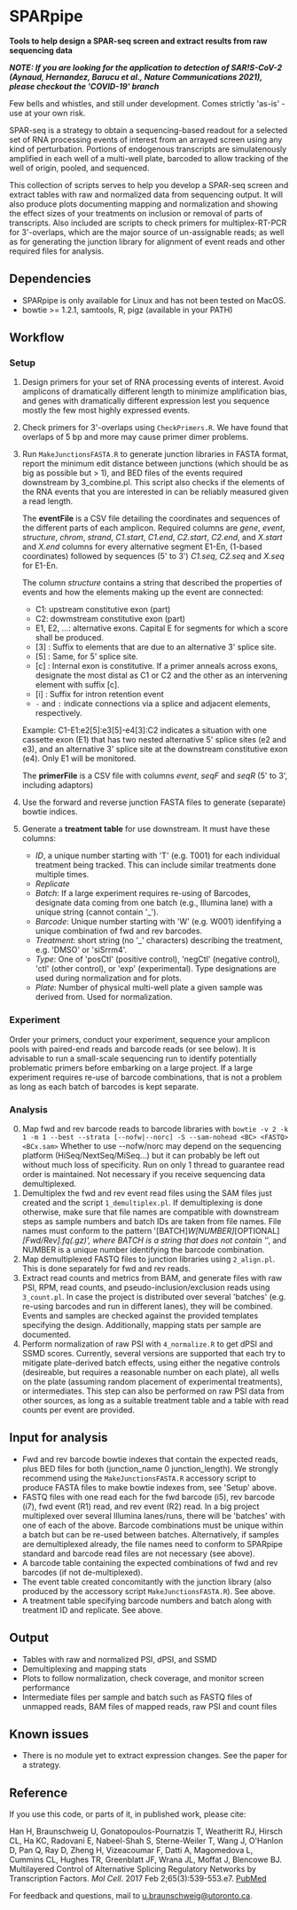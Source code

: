 SPARpipe
========

**Tools to help design a SPAR-seq screen and extract results from raw sequencing data**

**_NOTE: If you are looking for the application to detection of SAR!S-CoV-2 (Aynaud, Hernandez, Barucu et al., Nature Communications 2021), please checkout the 'COVID-19' branch_**

Few bells and whistles, and still under development. Comes strictly 'as-is' - use at your own risk.

SPAR-seq is a strategy to obtain a sequencing-based readout for a selected set of RNA processing
events of interest from an arrayed screen using any kind of perturbation. Portions of endogenous
transcripts are simulatenously amplified in each well of a multi-well plate, barcoded to allow
tracking of the well of origin, pooled, and sequenced. 

This collection of scripts serves to help you develop a SPAR-seq screen and extract tables with 
raw and normalized data from sequencing output. It will also produce plots documenting mapping 
and normalization and showing the effect sizes of your treatments on inclusion or removal of parts 
of transcripts. 
Also included are scripts to check primers for multiplex-RT-PCR for 3'-overlaps,
which are the major source of un-assignable reads; as well as for generating the junction library
for alignment of event reads and other required files for analysis.


Dependencies
------------
* SPARpipe is only available for Linux and has not been tested on MacOS.
* bowtie >= 1.2.1, samtools, R, pigz (available in your PATH)


Workflow
--------
### Setup
1. Design primers for your set of RNA processing events of interest. Avoid amplicons of
   dramatically different length to minimize amplification bias, and genes with dramatically 
   different expression lest you sequence mostly the few most highly expressed events.
2. Check primers for 3'-overlaps using `CheckPrimers.R`. We have found that overlaps of 5 bp 
   and more may cause primer dimer problems.
3. Run `MakeJunctionsFASTA.R` to generate junction libraries in FASTA format, report the minimum
   edit distance between junctions (which should be as big as possible but > 1), and BED files
   of the events required downstream by 3_combine.pl. This script also checks if the elements of
   the RNA events that you are interested in can be reliably measured given a read length.
   

   The **eventFile** is a CSV file detailing the coordinates and sequences of the different parts of 
   each amplicon. Required columns are *gene*, *event*, *structure*, *chrom*, *strand*, *C1.start*,
   *C1.end*, *C2.start*, *C2.end*, and *X.start* and *X.end* columns for every alternative segment 
   E1-En, (1-based coordinates) followed by sequences (5' to 3') *C1.seq*, *C2.seq* and *X.seq* for 
   E1-En. 

   The column *structure* contains a string that described the properties of events and how the
   elements making up the event are connected:
   * C1: upstream constitutive exon (part)
   * C2: dowmstream constitutive exon (part)
   * E1, E2, ...: alternative exons. Capital E for segments for which a score shall be produced.
   * [3] : Suffix to elements that are due to an alternative 3' splice site.
   * [5] : Same, for 5' splice site.
   * [c] : Internal exon is constitutive. If a primer anneals across exons, designate the most distal
           as C1 or C2 and the other as an intervening element with suffix [c].
   * [i] : Suffix for intron retention event
   * `-` and `:` indicate connections via a splice and adjacent elements, respectively.

   Example: C1-E1:e2[5]:e3[5]-e4[3]:C2 indicates a situation with one cassette exon (E1) that
           has two nested alternative 5' splice sites (e2 and e3), and an alternative 3' splice 
           site at the downstream constitutive exon (e4). Only E1 will be monitored.

   
   The **primerFile** is a CSV file with columns *event*, *seqF* and *seqR* (5' to 3', including 
   adaptors)

4. Use the forward and reverse junction FASTA files to generate (separate) bowtie indices.

5. Generate a **treatment table** for use downstream. It must have these columns:
   * *ID*, a unique number starting with 'T' (e.g. T001) for each individual treatment being tracked. 
         This can include similar treatments done multiple times.
   * *Replicate*
   * *Batch*: If a large experiment requires re-using of Barcodes, designate data coming from one batch
       (e.g., Illumina lane) with a unique string (cannot contain '_').
   * *Barcode*: Unique number starting with 'W' (e.g. W001) idenfifying a unique combination of fwd and
       rev barcodes.
   * *Treatment*: short string (no '_' characters) describing the treatment, e.g. 'DMSO' or 'siSrrm4'.
   * *Type*: One of 'posCtl' (positive control), 'negCtl' (negative control), 'ctl' (other control),
       or 'exp' (experimental). Type designations are used during normalization and for plots.
   * *Plate*: Number of physical multi-well plate a given sample was derived from. Used for normalization.
   

### Experiment
Order your primers, conduct your experiment, sequence your amplicon pools with paired-end reads and
barcode reads (or see below). It is advisable to run a small-scale sequencing run to identify potentially 
problematic primers before embarking on a large project. If a large experiment requires re-use of
barcode combinations, that is not a problem as long as each batch of barcodes is kept separate.


### Analysis
0. Map fwd and rev barcode reads to barcode libraries with 
   `bowtie -v 2 -k 1 -m 1 --best --strata [--nofw|--norc] -S --sam-nohead <BC> <FASTQ> <BCx.sam>`
   Whether to use --nofw/norc may depend on the sequencing platform (HiSeq/NextSeq/MiSeq...)
   but it can probably be left out without much loss of specificity. Run on only 1 thread to
   guarantee read order is maintained. Not necessary if you receive sequencing data demultiplexed.
1. Demultiplex the fwd and rev event read files using the SAM files just created 
   and the script `1_demultiplex.pl`. If demultiplexing is done otherwise, make sure 
   that file names are compatible with downstream steps as sample numbers and batch IDs are
   taken from file names. File names must conform to the pattern '[BATCH]_W[NUMBER]_[OPTIONAL]_[Fwd/Rev].fq(.gz)',
   where BATCH is a string that does not contain '_', and NUMBER is a unique number identifying the barcode
   combination.
2. Map demultiplexed FASTQ files to junction libraries using `2_align.pl`. This is done separately
   for fwd and rev reads.
3. Extract read counts and metrics from BAM, and generate files with raw PSI, RPM, read counts, 
   and pseudo-inclusion/exclusion reads using `3_count.pl`. In case the project is distributed 
   over several 'batches' (e.g. re-using barcodes and run in different lanes), they will be combined.
   Events and samples are checked against the provided templates specifying the design. Additionally,
   mapping stats per sample are documented.
4. Perform normalization of raw PSI with `4_normalize.R` to get dPSI and SSMD scores. Currently,
   several versions are supported that each try to mitigate plate-derived batch effects, using
   either the negative controls (desireable, but requires a reasonable number on each plate),
   all wells on the plate (assuming random placement of experimental treatments), or intermediates.
   This step can also be performed on raw PSI data from other sources, as long as a suitable
   treatment table and a table with read counts per event are provided.


Input for analysis
------------------
* Fwd and rev barcode bowtie indexes that contain the expected reads, plus BED files for both 
  (junction_name 0 junction_length).
  We strongly recommend using the `MakeJunctionsFASTA.R` accessory script to produce FASTA files to 
  make bowtie indexes from, see 'Setup' above.
* FASTQ files with one read each for the fwd barcode (i5), rev barcode (i7),
  fwd event (R1) read, and rev event (R2) read. In a big project multiplexed over several
  Illumina lanes/runs, there will be 'batches' with one of each of the above.
  Barcode combinations must be unique within a batch but can be re-used between batches.
  Alternatively, if samples are demultiplexed already, the file names need to conform to SPARpipe standard
  and barcode read files are not necessary (see above).
* A barcode table containing the expected combinations of fwd and rev barcodes (if not de-multiplexed).
* The event table created concomitantly with the junction library (also produced by the accessory
  script `MakeJunctionsFASTA.R`). See above.
* A treatment table specifying barcode numbers and batch along with treatment ID and replicate.
  See above.


Output
------
* Tables with raw and normalized PSI, dPSI, and SSMD
* Demultiplexing and mapping stats
* Plots to follow normalization, check coverage, and monitor screen performance
* Intermediate files per sample and batch such as FASTQ files of unmapped reads, 
  BAM files of mapped reads, raw PSI and count files


Known issues
------------
- There is no module yet to extract expression changes. See the paper for a strategy.


Reference
---------
If you use this code, or parts of it, in published work, please cite:

Han H, Braunschweig U, Gonatopoulos-Pournatzis T, Weatheritt RJ, Hirsch CL, Ha KC, Radovani E, Nabeel-Shah S, Sterne-Weiler T, Wang J, O'Hanlon D, Pan Q, Ray D, Zheng H, Vizeacoumar F, Datti A, Magomedova L, Cummins CL, Hughes TR, Greenblatt JF, Wrana JL, Moffat J, Blencowe BJ. Multilayered Control of Alternative Splicing Regulatory Networks by Transcription Factors. *Mol Cell*. 2017 Feb 2;65(3):539-553.e7. [PubMed](https://www.ncbi.nlm.nih.gov/pubmed/28157508)

For feedback and questions, mail to u.braunschweig@utoronto.ca.



